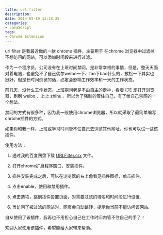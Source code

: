 ```yaml
---
title: url filter
description: 
date: 2014-05-19 13:28:25
categories:
- JavaScript
tags:
- Chrome Extension
---
```



url filter 是我最近做的一款 chrome 插件，主要用于 在chrome 浏览器中过滤掉不想访问的网站，可以添加时间段来进行过滤。  

作为一个程序员，公司没有在上班时间禁网，是非常幸福的事情，但是，整天天面对着电脑，也避免不了自己偶尔weibo一下、tao下bao什么的，放松一下其实也挺好，但是长时间浏览的话，必定会影响工作效率和一天的工作状态。

前几天，没什么工作状态，上班期间老是不由自主的走神，看着 IDE 却打开浏览器，刷刷 weibo 、上上 zhihu 。所以为了强制的管住自己，有了给自己禁网的一个想法。

禁网的方式有很多种，因为我一般使用chrome浏览器，所以就采取了最简单编写chrome插件的方式。

如果你和我一样，上班或学习时间管不住自己去浏览其他网址，你也可以试一试该插件。

使用方法：

1. 通过我的百度网盘下载 [URLFilter.crx](http://pan.baidu.com/s/1sjFaaMp "url filter") 文件。

2. 打开chrome扩展程序窗口，安装插件。

3. 插件安装完成之后，可以在浏览器的右上角看见插件图标，单击插件.

4. 点击enable，使用和禁用插件。

5. 点击选项，跳到插件设置页面，对需要过滤的域名和时间段进行设置.

6. 当访问了被过滤的网站时，网页会自动跳转，提示你当前不能访问该网站.

自从使用了该插件，我再也不用担心自己在工作时间内管不住自己的手了！

欢迎大家使用该插件，希望能给大家带来帮助。